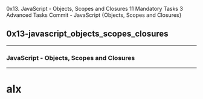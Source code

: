 0x13. JavaScript - Objects, Scopes and Closures
11 Mandatory Tasks
3 Advanced Tasks
Commit - JavaScript {Objects, Scopes and Closures}
## 0x13-javascript_objects_scopes_closures
***
### JavaScript - Objects, Scopes and Closures
***
# alx
